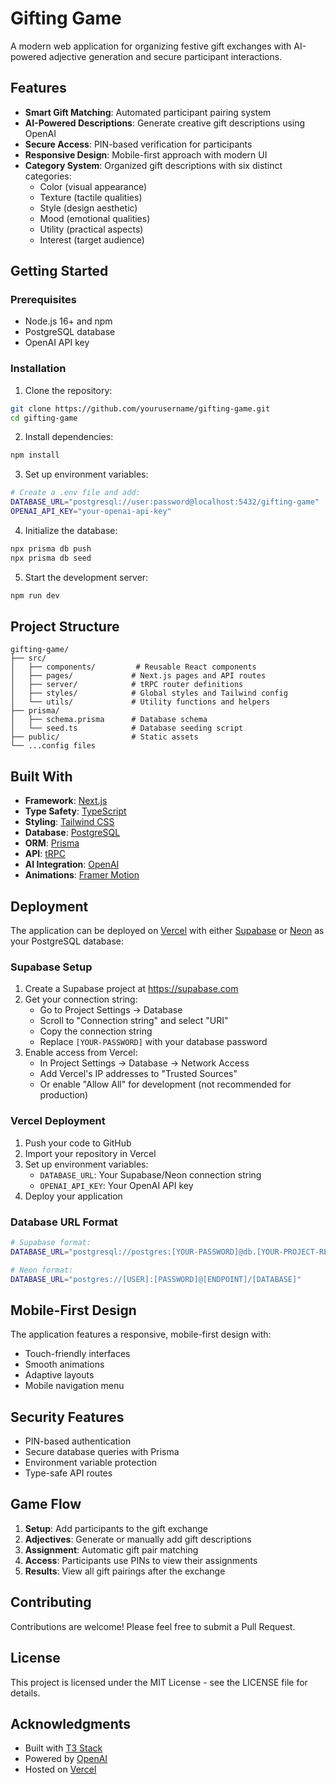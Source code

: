 # Gifting Game

A modern web application for organizing festive gift exchanges with AI-powered adjective generation and secure participant interactions.

## Features

- **Smart Gift Matching**: Automated participant pairing system
- **AI-Powered Descriptions**: Generate creative gift descriptions using OpenAI
- **Secure Access**: PIN-based verification for participants
- **Responsive Design**: Mobile-first approach with modern UI
- **Category System**: Organized gift descriptions with six distinct categories:
  - Color (visual appearance)
  - Texture (tactile qualities)
  - Style (design aesthetic)
  - Mood (emotional qualities)
  - Utility (practical aspects)
  - Interest (target audience)

## Getting Started

### Prerequisites

- Node.js 16+ and npm
- PostgreSQL database
- OpenAI API key

### Installation

1. Clone the repository:
```bash
git clone https://github.com/yourusername/gifting-game.git
cd gifting-game
```

2. Install dependencies:
```bash
npm install
```

3. Set up environment variables:
```bash
# Create a .env file and add:
DATABASE_URL="postgresql://user:password@localhost:5432/gifting-game"
OPENAI_API_KEY="your-openai-api-key"
```

4. Initialize the database:
```bash
npx prisma db push
npx prisma db seed
```

5. Start the development server:
```bash
npm run dev
```

## Project Structure

```
gifting-game/
├── src/
│   ├── components/         # Reusable React components
│   ├── pages/             # Next.js pages and API routes
│   ├── server/            # tRPC router definitions
│   ├── styles/            # Global styles and Tailwind config
│   └── utils/             # Utility functions and helpers
├── prisma/
│   ├── schema.prisma      # Database schema
│   └── seed.ts            # Database seeding script
├── public/                # Static assets
└── ...config files
```

## Built With

- **Framework**: [Next.js](https://nextjs.org/)
- **Type Safety**: [TypeScript](https://www.typescriptlang.org/)
- **Styling**: [Tailwind CSS](https://tailwindcss.com/)
- **Database**: [PostgreSQL](https://www.postgresql.org/)
- **ORM**: [Prisma](https://www.prisma.io/)
- **API**: [tRPC](https://trpc.io/)
- **AI Integration**: [OpenAI](https://openai.com/)
- **Animations**: [Framer Motion](https://www.framer.com/motion/)

## Deployment

The application can be deployed on [Vercel](https://vercel.com) with either [Supabase](https://supabase.com) or [Neon](https://neon.tech) as your PostgreSQL database:

### Supabase Setup
1. Create a Supabase project at https://supabase.com
2. Get your connection string:
   - Go to Project Settings → Database
   - Scroll to "Connection string" and select "URI"
   - Copy the connection string
   - Replace `[YOUR-PASSWORD]` with your database password
3. Enable access from Vercel:
   - In Project Settings → Database → Network Access
   - Add Vercel's IP addresses to "Trusted Sources"
   - Or enable "Allow All" for development (not recommended for production)

### Vercel Deployment
1. Push your code to GitHub
2. Import your repository in Vercel
3. Set up environment variables:
   - `DATABASE_URL`: Your Supabase/Neon connection string
   - `OPENAI_API_KEY`: Your OpenAI API key
4. Deploy your application

### Database URL Format
```bash
# Supabase format:
DATABASE_URL="postgresql://postgres:[YOUR-PASSWORD]@db.[YOUR-PROJECT-REF].supabase.co:5432/postgres"

# Neon format:
DATABASE_URL="postgres://[USER]:[PASSWORD]@[ENDPOINT]/[DATABASE]"
```

## Mobile-First Design

The application features a responsive, mobile-first design with:
- Touch-friendly interfaces
- Smooth animations
- Adaptive layouts
- Mobile navigation menu

## Security Features

- PIN-based authentication
- Secure database queries with Prisma
- Environment variable protection
- Type-safe API routes

## Game Flow

1. **Setup**: Add participants to the gift exchange
2. **Adjectives**: Generate or manually add gift descriptions
3. **Assignment**: Automatic gift pair matching
4. **Access**: Participants use PINs to view their assignments
5. **Results**: View all gift pairings after the exchange

## Contributing

Contributions are welcome! Please feel free to submit a Pull Request.

## License

This project is licensed under the MIT License - see the LICENSE file for details.

## Acknowledgments

- Built with [T3 Stack](https://create.t3.gg/)
- Powered by [OpenAI](https://openai.com/)
- Hosted on [Vercel](https://vercel.com)
